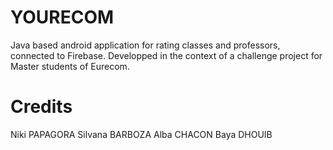 # YOURECOM
Java based android application for rating classes and professors, connected to Firebase.
Developped in the context of a challenge project for Master students of Eurecom. 

# Credits
Niki PAPAGORA
Silvana BARBOZA
Alba CHACON
Baya DHOUIB
